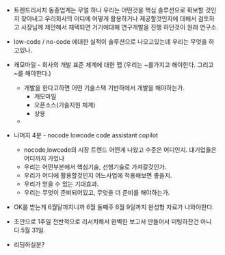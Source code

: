 - 트렌드리서치 동종업계는 무얼 하나 우리는 어떤것을 핵심 솔루션으로 확보할 것인지 찾아내고 우리회사의 어디에 어떻게 활용하거나 제공할것인지에 대해서 검토하고 사장님께 제안해서 채택되면 거기에대해 연구개발을 진행 하던것이 원래 연구소.
- low-code / no-code 에대한 실적이 솔루션으로 나오고있는데 우리는 무엇을 하고있나.
- 캐모마일 - 회사의 개발 표준 체계에 대한 맵 (우리는 ~를가지고 해야한다. 그리고 ~를 해야한다.)
	- 개발을 한다고하면 어떤 기술스택 기반하에서 개발을 해야하는가.
		- 캐모마일
		- 오픈소스(기술지원 체계)
		- 상용
	- 
- 나머지 4분 - nocode lowcode code assistant copilot
	- nocode,lowcode의 시장 트렌드 어떤게 나왔고 수준은 어디인지. 대기업들은 어디까지 가있나
	- 우리는 어떤부분에서 핵심기술, 선행기술로 가져갈것인가.
	- 우리가 어디에 활용할것인지 어느사업에 적용해보면 좋을지.
	- 우리가 얻을 수 있는 기대효과. 
	- 우리는 무엇이 준비되어있고, 무엇을 더 준비를 해야하는가.

- OK를 받는게 6월달까지니까 6월 둘째주 6월 9일까지 완성형 자료가 나와야한다.
- 초안으로 1주일 전반적으로 리서치해서 완벽한 보고서 만들어서 미팅하잔건 아니다.5월 31일.
- 리딩하실분? 

